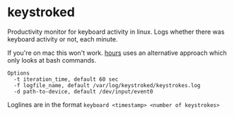 # keystroked
Productivity monitor for keyboard activity in linux. Logs whether there was keyboard activity or not, each minute.

If you're on mac this won't work. [hours](https://github.com/vanceza/short-programs) uses an alternative approach which only looks at bash commands.

    Options
      -t iteration_time, default 60 sec
      -f logfile_name, default /var/log/keystroked/keystrokes.log
      -d path-to-device, default /dev/input/event0

Loglines are in the format `keyboard <timestamp> <number of keystrokes>`
